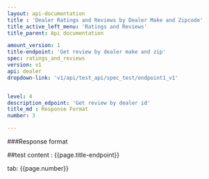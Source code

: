 ```yaml
---
layout: api-documentation
title : 'Dealer Ratings and Reviews by Dealer Make and Zipcode'
title_active_left_menu: 'Ratings and Reviews'
title_parent: Api documentation

amount_version: 1
title-endpoint: 'Get review by dealer make and zip'
spec: ratings_and_reviews
version: v1
api: dealer
dropdown-link: 'v1/api/test_api/spec_test/endpoint1_v1'


level: 4
description_edpoint: 'Get review by dealer id'
title_md : Response Format
number: 3

---
```



###Response format

##test content : {{page.title-endpoint}} 

tab: {{page.number}}